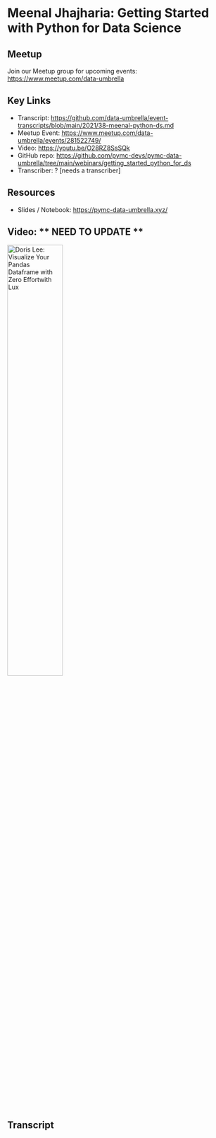 # Meenal Jhajharia: Getting Started with Python for Data Science

## Meetup
Join our Meetup group for upcoming events:
https://www.meetup.com/data-umbrella

## Key Links
- Transcript:  https://github.com/data-umbrella/event-transcripts/blob/main/2021/38-meenal-python-ds.md
- Meetup Event:  https://www.meetup.com/data-umbrella/events/281522749/
- Video:  https://youtu.be/O28RZ8SsSQk
- GitHub repo:  https://github.com/pymc-devs/pymc-data-umbrella/tree/main/webinars/getting_started_python_for_ds 
- Transcriber:  ? [needs a transcriber]

## Resources
- Slides / Notebook:  https://pymc-data-umbrella.xyz/


## Video: ** NEED TO UPDATE **

<a href="http://www.youtube.com/watch?feature=player_embedded&v=O28RZ8SsSQk" target="_blank"><img src="http://img.youtube.com/vi/O28RZ8SsSQk/0.jpg"
alt="Doris Lee: Visualize Your Pandas Dataframe with Zero Effortwith Lux" width="50%" /></a>

## Transcript

